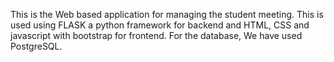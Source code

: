 This is the Web based application for managing the student meeting. This is used using FLASK a python framework for backend and HTML, CSS and javascript with bootstrap for frontend.
For the database, We have used PostgreSQL.
